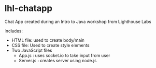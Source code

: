 # lhl-chatapp
Chat App created during an Intro to Java workshop from Lighthouse Labs

Includes:
  - HTML file: used to create body/main
  - CSS file: Used to create style elements
  - Two JavaScript files
      - App.js : uses socket.io to take input from user
      - Server.js : creates server using node.js
